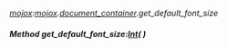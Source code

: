 _[mojox](../../modules/mojox/mojox-module.md):[mojox](../../modules/mojox/mojox-module.md).[document\_container](../../modules/mojox/mojox-document_container.md).get\_default\_font\_size_
##### Method get\_default\_font\_size:[Int](../../modules/wonkey/wonkey-types-int.md)(  )
